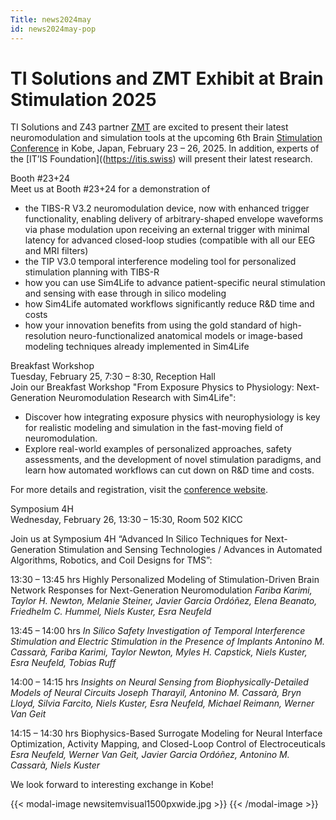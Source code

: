 ```yaml
---
Title: news2024may
id: news2024may-pop
---
```

# TI Solutions and ZMT Exhibit at Brain Stimulation 2025

TI Solutions and Z43 partner [ZMT](https://zmt.swiss) are excited to present their latest neuromodulation and simulation tools at the upcoming 6th Brain [Stimulation Conference](https://www.elsevier.com/events/conferences/all/international-brain-stimulation-conference) in Kobe, Japan, February 23 – 26, 2025. In addition, experts of the [IT’IS Foundation]((https://itis.swiss) will present their latest research.

Booth #23+24  
Meet us at Booth #23+24 for a demonstration of  
- the TIBS-R V3.2 neuromodulation device, now with enhanced trigger functionality, enabling delivery of arbitrary-shaped envelope waveforms via phase modulation upon receiving an external trigger with minimal latency for advanced closed-loop studies (compatible with all our EEG and MRI filters)
- the TIP V3.0 temporal interference modeling tool for personalized stimulation planning with TIBS-R
- how you can use Sim4Life to advance patient-specific neural stimulation and sensing with ease through in silico modeling
- how Sim4Life automated workflows significantly reduce R&D time and costs
- how your innovation benefits from using the gold standard of high-resolution neuro-functionalized anatomical models or image-based modeling techniques already implemented in Sim4Life

Breakfast Workshop  
Tuesday, February 25, 7:30 – 8:30, Reception Hall  
Join our Breakfast Workshop "From Exposure Physics to Physiology: Next-Generation Neuromodulation Research with Sim4Life":
- Discover how integrating exposure physics with neurophysiology is key for realistic modeling and simulation in the fast-moving field of neuromodulation.
- Explore real-world examples of personalized approaches, safety assessments, and the development of novel stimulation paradigms, and learn how automated workflows can cut down on R&D time and costs.

For more details and registration, visit the [conference website](https://zmt.swiss/news-and-events/events/workshops/sim4life-brainstim-2025/registration-brainstim-2025/).

Symposium 4H  
Wednesday, February 26, 13:30 – 15:30, Room 502 KICC  

Join us at Symposium 4H “Advanced In Silico Techniques for Next-Generation Stimulation and Sensing Technologies / Advances in Automated Algorithms, Robotics, and Coil Designs for TMS”:

13:30 – 13:45 hrs 
Highly Personalized Modeling of Stimulation-Driven Brain Network Responses for Next-Generation Neuromodulation
*Fariba Karimi, Taylor H. Newton, Melanie Steiner, Javier Garcia Ordóñez, Elena Beanato, Friedhelm C. Hummel, Niels Kuster, Esra Neufeld*

13:45 – 14:00 hrs 
*In Silico Safety Investigation of Temporal Interference Stimulation and Electric Stimulation in the Presence of Implants
Antonino M. Cassarà, Fariba Karimi, Taylor Newton, Myles H. Capstick, Niels Kuster, Esra Neufeld, Tobias Ruff*

14:00 – 14:15 hrs 
*Insights on Neural Sensing from Biophysically-Detailed Models of Neural Circuits
Joseph Tharayil, Antonino M. Cassarà, Bryn Lloyd, Silvia Farcito, Niels Kuster, Esra Neufeld, Michael Reimann, Werner Van Geit*

14:15 – 14:30 hrs
Biophysics-Based Surrogate Modeling for Neural Interface Optimization, Activity Mapping, and Closed-Loop Control of Electroceuticals
*Esra Neufeld, Werner Van Geit, Javier Garcia Ordóñez, Antonino M. Cassarà, Niels Kuster*

We look forward to interesting exchange in Kobe!

{{< modal-image newsitemvisual1500pxwide.jpg >}} {{< /modal-image >}}
